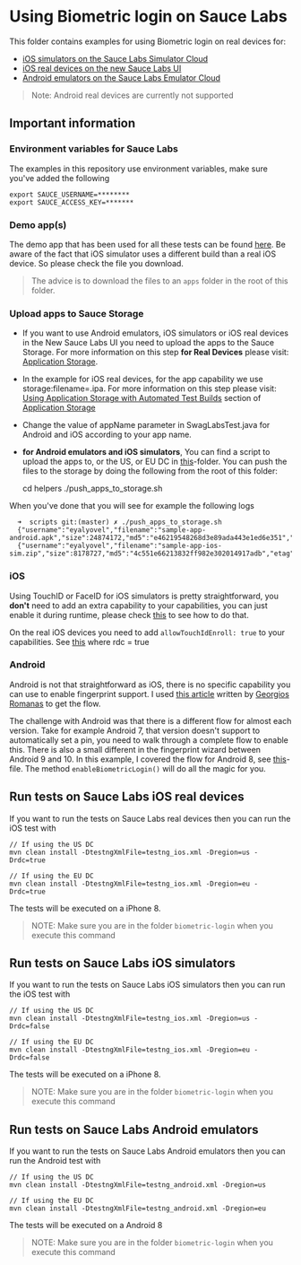 # Using Biometric login on Sauce Labs
This folder contains examples for using Biometric login on real devices for:
-   [iOS simulators on the Sauce Labs Simulator Cloud](#sauce-labs-ios-simulator)
-   [iOS real devices on the new Sauce Labs UI](#run-tests-on-sauce-labs-ios-real-devices)
-   [Android emulators on the Sauce Labs Emulator Cloud](#sauce-labs-android-emulator)

> Note: Android real devices are currently not supported

## Important information
### Environment variables for Sauce Labs
The examples in this repository use environment variables, make sure you've added the following

    export SAUCE_USERNAME=********
    export SAUCE_ACCESS_KEY=*******
    
### Demo app(s)
The demo app that has been used for all these tests can be found [here](https://github.com/saucelabs/sample-app-mobile/releases).
Be aware of the fact that iOS simulator uses a different build than a real iOS device. So please check the file you download.

> The advice is to download the files to an `apps` folder in the root of this folder.

### Upload apps to Sauce Storage
-   If you want to use Android emulators, iOS simulators or iOS real devices in the New Sauce Labs UI you need to upload the apps to the Sauce Storage.
For more information on this step **for Real Devices** please visit: [Application Storage](https://wiki.saucelabs.com/display/DOCS/Application+Storage).
-   In the example for iOS real devices, for the app capability we use storage:filename=<app-name>.ipa. For more information on this step please visit: [Using Application Storage with Automated Test Builds](https://wiki.saucelabs.com/display/DOCSDEV/Application+Storage#ApplicationStorage-UsingApplicationStoragewithAutomatedTestBuilds) section of [Application Storage](https://wiki.saucelabs.com/display/DOCS/Application+Storage)
-   Change the value of appName parameter in SwagLabsTest.java for Android and iOS according to your app name.
-   **for Android emulators and iOS simulators**, You can find a script to upload the apps to, or the US, or EU DC in [this](./helpers)-folder. You can push the files to the 
  storage by doing the following from the root of this folder:
  
    cd helpers
    ./push_apps_to_storage.sh
      
  When you've done that you will see for example the following logs
  
      ➜  scripts git:(master) ✗ ./push_apps_to_storage.sh 
      {"username":"eyalyovel","filename":"sample-app-android.apk","size":24874172,"md5":"e46219548268d3e89ada443e1ed6e351","etag":"8b037c2ad1dc2b241e605ed97569d6dd"}
      {"username":"eyalyovel","filename":"sample-app-ios-sim.zip","size":8178727,"md5":"4c551e66213832ff982e302014917adb","etag":"23256688a3f6357ad4c1c8cd1ed72b3e"}
      
### iOS
Using TouchID or FaceID for iOS simulators is pretty straightforward, you **don't** need to add an extra capability to your capabilities,
you can just enable it during runtime, please check [this](./src/test/java/ios/tests/SwagLabsTest.java) to see how to do that.

On the real iOS devices you need to add `allowTouchIdEnroll: true` to your capabilities.
See [this](./src/test/java/ios/tests/SwagLabsTest.java) where rdc = true   

### Android
Android is not that straightforward as iOS, there is no specific capability you can use to enable fingerprint support. 
I used [this article](https://dev.to/gromanas/how-to-automate-biometrics-android-edition-2c7c) written by [Georgios Romanas](https://github.com/gromanas)
to get the flow.

The challenge with Android was that there is a different flow for almost each version. Take for example Android 7, 
that version doesn't support to automatically set a pin, you need to walk through a complete flow to enable this. 
There is also a small different in the fingerprint wizard between Android 9 and 10. 
In this example, I covered the flow for Android 8, see [this](./src/test/java/helpers/AndroidSettings.java)-file. 
The method `enableBiometricLogin()` will do all the magic for you. 

## Run tests on Sauce Labs iOS real devices
If you want to run the tests on Sauce Labs real devices then you can run the iOS test with

    // If using the US DC
    mvn clean install -DtestngXmlFile=testng_ios.xml -Dregion=us -Drdc=true
    
    // If using the EU DC
    mvn clean install -DtestngXmlFile=testng_ios.xml -Dregion=eu -Drdc=true
    
The tests will be executed on a iPhone 8.
> NOTE: Make sure you are in the folder `biometric-login` when you execute this command

## Run tests on Sauce Labs iOS simulators
If you want to run the tests on Sauce Labs iOS simulators then you can run the iOS test with

    // If using the US DC
    mvn clean install -DtestngXmlFile=testng_ios.xml -Dregion=us -Drdc=false
    
    // If using the EU DC
    mvn clean install -DtestngXmlFile=testng_ios.xml -Dregion=eu -Drdc=false
    
The tests will be executed on a iPhone 8.
> NOTE: Make sure you are in the folder `biometric-login` when you execute this command


## Run tests on Sauce Labs Android emulators
If you want to run the tests on Sauce Labs Android emulators then you can run the Android test with

    // If using the US DC
    mvn clean install -DtestngXmlFile=testng_android.xml -Dregion=us
    
    // If using the EU DC
    mvn clean install -DtestngXmlFile=testng_android.xml -Dregion=eu
    
The tests will be executed on a Android 8

> NOTE: Make sure you are in the folder `biometric-login` when you execute this command
